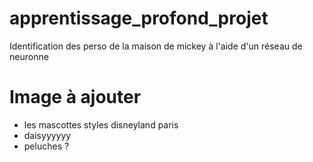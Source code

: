# apprentissage_profond_projet
Identification des perso de la maison de mickey à l'aide d'un réseau de neuronne

# Image à ajouter
- les mascottes styles disneyland paris
- daisyyyyyy
- peluches ?

